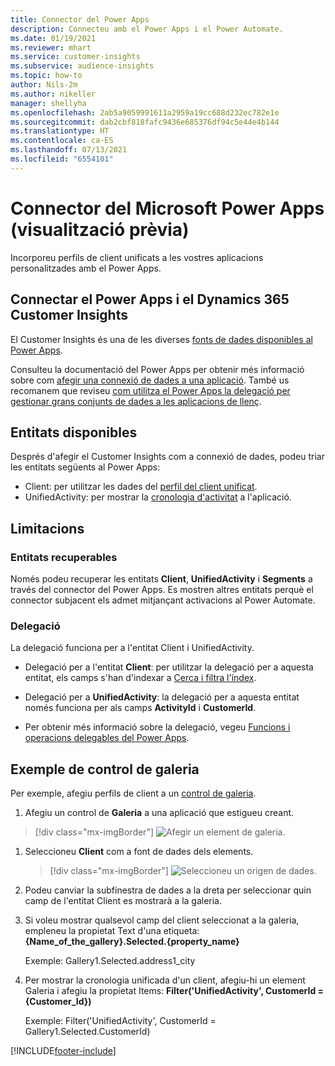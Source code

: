 ```yaml
---
title: Connector del Power Apps
description: Connecteu amb el Power Apps i el Power Automate.
ms.date: 01/19/2021
ms.reviewer: mhart
ms.service: customer-insights
ms.subservice: audience-insights
ms.topic: how-to
author: Nils-2m
ms.author: nikeller
manager: shellyha
ms.openlocfilehash: 2ab5a9059991611a2959a19cc688d232ec782e1e
ms.sourcegitcommit: dab2cbf818fafc9436e685376df94c5e44e4b144
ms.translationtype: HT
ms.contentlocale: ca-ES
ms.lasthandoff: 07/13/2021
ms.locfileid: "6554101"
---
```

# <a name="microsoft-power-apps-connector-preview"></a>Connector del Microsoft Power Apps (visualització prèvia)

Incorporeu perfils de client unificats a les vostres aplicacions personalitzades amb el Power Apps.

## <a name="connect-power-apps-and-dynamics-365-customer-insights"></a>Connectar el Power Apps i el Dynamics 365 Customer Insights

El Customer Insights és una de les diverses [fonts de dades disponibles al Power Apps](/powerapps/maker/canvas-apps/working-with-data-sources).

Consulteu la documentació del Power Apps per obtenir més informació sobre com [afegir una connexió de dades a una aplicació](/powerapps/maker/canvas-apps/add-data-connection). També us recomanem que reviseu [com utilitza el Power Apps la delegació per gestionar grans conjunts de dades a les aplicacions de llenç](/powerapps/maker/canvas-apps/delegation-overview).

## <a name="available-entities"></a>Entitats disponibles

Després d'afegir el Customer Insights com a connexió de dades, podeu triar les entitats següents al Power Apps:

- Client: per utilitzar les dades del [perfil del client unificat](customer-profiles.md).
- UnifiedActivity: per mostrar la [cronologia d'activitat](activities.md) a l'aplicació.

## <a name="limitations"></a>Limitacions

### <a name="retrievable-entities"></a>Entitats recuperables

Només podeu recuperar les entitats **Client**, **UnifiedActivity** i **Segments** a través del connector del Power Apps. Es mostren altres entitats perquè el connector subjacent els admet mitjançant activacions al Power Automate.  

### <a name="delegation"></a>Delegació

La delegació funciona per a l'entitat Client i UnifiedActivity. 

- Delegació per a l'entitat **Client**: per utilitzar la delegació per a aquesta entitat, els camps s'han d'indexar a [Cerca i filtra l'índex](search-filter-index.md).  

- Delegació per a **UnifiedActivity**: la delegació per a aquesta entitat només funciona per als camps **ActivityId** i **CustomerId**.  

- Per obtenir més informació sobre la delegació, vegeu [Funcions i operacions delegables del Power Apps](/connectors/commondataservice/#power-apps-delegable-functions-and-operations-for-the-cds-for-apps). 

## <a name="example-gallery-control"></a>Exemple de control de galeria

Per exemple, afegiu perfils de client a un [control de galeria](/powerapps/maker/canvas-apps/add-gallery).

1. Afegiu un control de **Galeria** a una aplicació que estigueu creant.

> [!div class="mx-imgBorder"]
> ![Afegir un element de galeria.](media/connector-powerapps9.png "Afegir un element de galeria")

1. Seleccioneu **Client** com a font de dades dels elements.

    > [!div class="mx-imgBorder"]
    > ![Seleccioneu un origen de dades.](media/choose-datasource-powerapps.png "Seleccioneu un origen de dades")

1. Podeu canviar la subfinestra de dades a la dreta per seleccionar quin camp de l'entitat Client es mostrarà a la galeria.

1. Si voleu mostrar qualsevol camp del client seleccionat a la galeria, empleneu la propietat Text d'una etiqueta: **{Name_of_the_gallery}.Selected.{property_name}**

    Exemple: Gallery1.Selected.address1_city

1. Per mostrar la cronologia unificada d'un client, afegiu-hi un element Galeria i afegiu la propietat Items: **Filter('UnifiedActivity', CustomerId = {Customer_Id})**

    Exemple: Filter('UnifiedActivity', CustomerId = Gallery1.Selected.CustomerId)


[!INCLUDE[footer-include](../includes/footer-banner.md)]